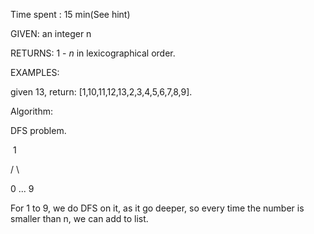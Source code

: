 Time spent :  15 min(See hint)

GIVEN: an integer n

RETURNS: 1 - *n* in lexicographical order.

EXAMPLES:

given 13, return: [1,10,11,12,13,2,3,4,5,6,7,8,9].

Algorithm:

DFS problem.

​    1

/      \

0 ...   9

For 1 to 9, we do DFS on it, as it go deeper, so every time the number is smaller than n, we can add to list.